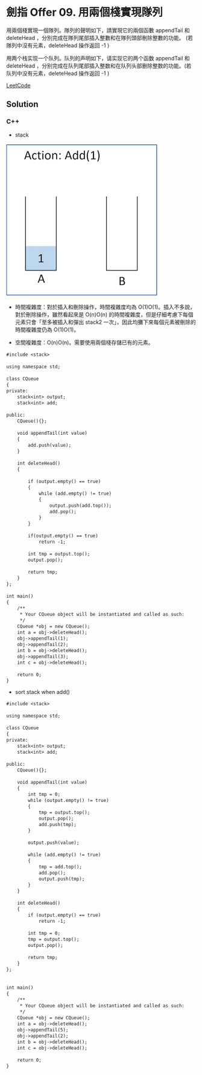 # 劍指 Offer 09. 用兩個棧實現隊列
用兩個棧實現一個隊列。隊列的聲明如下，請實現它的兩個函數 appendTail 和 deleteHead ，分別完成在隊列尾部插入整數和在隊列頭部刪除整數的功能。
(若隊列中沒有元素，deleteHead 操作返回 -1 )

用两个栈实现一个队列。队列的声明如下，请实现它的两个函数 appendTail 和 deleteHead ，分别完成在队列尾部插入整数和在队列头部删除整数的功能。(若队列中没有元素，deleteHead 操作返回 -1 )

[LeetCode](https://leetcode-cn.com/problems/yong-liang-ge-zhan-shi-xian-dui-lie-lcof)

## Solution  

### C++
* stack

<img src="img/09.gif" width = "400"/>

* 時間複雜度：對於插入和刪除操作，時間複雜度均為 O(1)O(1)。插入不多說，對於刪除操作，雖然看起來是 O(n)O(n) 的時間複雜度，但是仔細考慮下每個元素只會「至多被插入和彈出 stack2 一次」，因此均攤下來每個元素被刪除的時間複雜度仍為 O(1)O(1)。

* 空間複雜度：O(n)O(n)。需要使用兩個棧存儲已有的元素。
```
#include <stack>

using namespace std;

class CQueue
{
private:
    stack<int> output;
    stack<int> add;

public:
    CQueue(){};

    void appendTail(int value)
    {
        add.push(value);
    }

    int deleteHead()
    {
        
        if (output.empty() == true)
        {
            while (add.empty() != true)
            {
                output.push(add.top());
                add.pop();
            }
        }

        if(output.empty() == true)
            return -1;

        int tmp = output.top();
        output.pop();

        return tmp;
    }
};

int main()
{
    /**
     * Your CQueue object will be instantiated and called as such:
     */
    CQueue *obj = new CQueue();
    int a = obj->deleteHead();
    obj->appendTail(1);
    obj->appendTail(2);
    int b = obj->deleteHead();
    obj->appendTail(3);
    int c = obj->deleteHead();

    return 0;
}
```

* sort stack when add()

```
#include <stack>

using namespace std;

class CQueue
{
private:
    stack<int> output;
    stack<int> add;

public:
    CQueue(){};

    void appendTail(int value)
    {
        int tmp = 0;
        while (output.empty() != true)
        {
            tmp = output.top();
            output.pop();
            add.push(tmp);
        }

        output.push(value);

        while (add.empty() != true)
        {
            tmp = add.top();
            add.pop();
            output.push(tmp);
        }
    }

    int deleteHead()
    {
        if (output.empty() == true)
            return -1;
        
        int tmp = 0;
        tmp = output.top();
        output.pop();

        return tmp;
    }
};


int main()
{
    /**
     * Your CQueue object will be instantiated and called as such:
     */
    CQueue *obj = new CQueue();
    int a = obj->deleteHead();
    obj->appendTail(5);
    obj->appendTail(2);
    int b = obj->deleteHead();
    int c = obj->deleteHead();

    return 0;
}
```